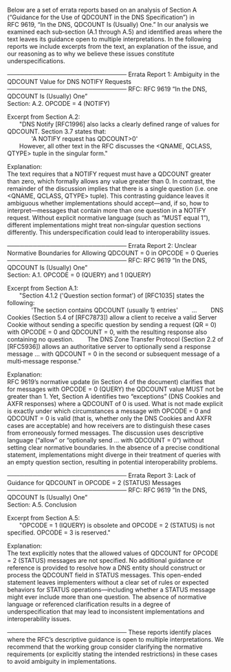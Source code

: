 Below are a set of errata reports based on an analysis of Section A (“Guidance for the Use of QDCOUNT in the DNS Specification”) in RFC 9619, “In the DNS, QDCOUNT Is (Usually) One.” In our analysis we examined each sub‐section (A.1 through A.5) and identified areas where the text leaves its guidance open to multiple interpretations. In the following reports we include excerpts from the text, an explanation of the issue, and our reasoning as to why we believe these issues constitute underspecifications.

────────────────────────────
Errata Report 1: Ambiguity in the QDCOUNT Value for DNS NOTIFY Requests  
────────────────────────────
RFC: RFC 9619 “In the DNS, QDCOUNT Is (Usually) One”  
Section: A.2. OPCODE = 4 (NOTIFY)  

Excerpt from Section A.2:  
  "DNS Notify [RFC1996] also lacks a clearly defined range of values for QDCOUNT. Section 3.7 states that:  
    'A NOTIFY request has QDCOUNT>0'  
  However, all other text in the RFC discusses the <QNAME, QCLASS, QTYPE> tuple in the singular form."

Explanation:  
The text requires that a NOTIFY request must have a QDCOUNT greater than zero, which formally allows any value greater than 0. In contrast, the remainder of the discussion implies that there is a single question (i.e. one <QNAME, QCLASS, QTYPE> tuple). This contrasting guidance leaves it ambiguous whether implementations should accept—and, if so, how to interpret—messages that contain more than one question in a NOTIFY request. Without explicit normative language (such as “MUST equal 1”), different implementations might treat non‐singular question sections differently. This underspecification could lead to interoperability issues.

────────────────────────────
Errata Report 2: Unclear Normative Boundaries for Allowing QDCOUNT = 0 in OPCODE = 0 Queries  
────────────────────────────
RFC: RFC 9619 “In the DNS, QDCOUNT Is (Usually) One”  
Section: A.1. OPCODE = 0 (QUERY) and 1 (IQUERY)  

Excerpt from Section A.1:  
  "Section 4.1.2 ('Question section format') of [RFC1035] states the following:  
    'The section contains QDCOUNT (usually 1) entries'
  ...
  DNS Cookies (Section 5.4 of [RFC7873]) allow a client to receive a valid Server Cookie without sending a specific question by sending a request (QR = 0) with OPCODE = 0 and QDCOUNT = 0, with the resulting response also containing no question.
  The DNS Zone Transfer Protocol (Section 2.2 of [RFC5936]) allows an authoritative server to optionally send a response message ... with QDCOUNT = 0 in the second or subsequent message of a multi‐message response."

Explanation:  
RFC 9619’s normative update (in Section 4 of the document) clarifies that for messages with OPCODE = 0 (QUERY) the QDCOUNT value MUST not be greater than 1. Yet, Section A identifies two “exceptions” (DNS Cookies and AXFR responses) where a QDCOUNT of 0 is used. What is not made explicit is exactly under which circumstances a message with OPCODE = 0 and QDCOUNT = 0 is valid (that is, whether only the DNS Cookies and AXFR cases are acceptable) and how receivers are to distinguish these cases from erroneously formed messages. The discussion uses descriptive language (“allow” or “optionally send … with QDCOUNT = 0”) without setting clear normative boundaries. In the absence of a precise conditional statement, implementations might diverge in their treatment of queries with an empty question section, resulting in potential interoperability problems.

────────────────────────────
Errata Report 3: Lack of Guidance for QDCOUNT in OPCODE = 2 (STATUS) Messages  
────────────────────────────
RFC: RFC 9619 “In the DNS, QDCOUNT Is (Usually) One”  
Section: A.5. Conclusion  

Excerpt from Section A.5:  
  "OPCODE = 1 (IQUERY) is obsolete and OPCODE = 2 (STATUS) is not specified. OPCODE = 3 is reserved."

Explanation:  
The text explicitly notes that the allowed values of QDCOUNT for OPCODE = 2 (STATUS) messages are not specified. No additional guidance or reference is provided to resolve how a DNS entity should construct or process the QDCOUNT field in STATUS messages. This open-ended statement leaves implementers without a clear set of rules or expected behaviors for STATUS operations—including whether a STATUS message might ever include more than one question. The absence of normative language or referenced clarification results in a degree of underspecification that may lead to inconsistent implementations and interoperability issues.

────────────────────────────
These reports identify places where the RFC’s descriptive guidance is open to multiple interpretations. We recommend that the working group consider clarifying the normative requirements (or explicitly stating the intended restrictions) in these cases to avoid ambiguity in implementations.